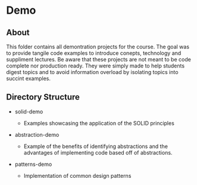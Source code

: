 # Demo

## About

This folder contains all demontration projects for the course.  The goal was to provide tangile code examples to introduce conepts, technology and suppliment lectures.  Be aware that these projects are not meant to be code complete nor production ready.  They were simply made to help students digest topics and to avoid information overload by isolating topics into succint examples.

## Directory Structure

* solid-demo
  * Examples showcasing the application of the SOLID principles

* abstraction-demo
  * Example of the benefits of identifying abstractions and the advantages of implementing code based off of abstractions.

* patterns-demo
  * Implementation of common design patterns